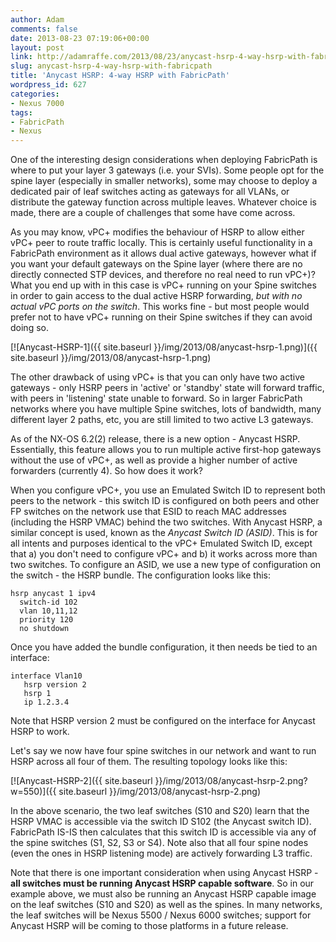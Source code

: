 ```yaml
---
author: Adam
comments: false
date: 2013-08-23 07:19:06+00:00
layout: post
link: http://adamraffe.com/2013/08/23/anycast-hsrp-4-way-hsrp-with-fabricpath/
slug: anycast-hsrp-4-way-hsrp-with-fabricpath
title: 'Anycast HSRP: 4-way HSRP with FabricPath'
wordpress_id: 627
categories:
- Nexus 7000
tags:
- FabricPath
- Nexus
---
```


One of the interesting design considerations when deploying FabricPath is where to put your layer 3 gateways (i.e. your SVIs). Some people opt for the spine layer (especially in smaller networks), some may choose to deploy a dedicated pair of leaf switches acting as gateways for all VLANs, or distribute the gateway function across multiple leaves. Whatever choice is made, there are a couple of challenges that some have come across.

As you may know, vPC+ modifies the behaviour of HSRP to allow either vPC+ peer to route traffic locally. This is certainly useful functionality in a FabricPath environment as it allows dual active gateways, however what if you want your default gateways on the Spine layer (where there are no directly connected STP devices, and therefore no real need to run vPC+)? What you end up with in this case is vPC+ running on your Spine switches in order to gain access to the dual active HSRP forwarding, _but with no actual vPC ports on the switch_. This works fine - but most people would prefer not to have vPC+ running on their Spine switches if they can avoid doing so.

[![Anycast-HSRP-1]({{ site.baseurl }}/img/2013/08/anycast-hsrp-1.png)]({{ site.baseurl }}/img/2013/08/anycast-hsrp-1.png)<!-- more -->

The other drawback of using vPC+ is that you can only have two active gateways - only HSRP peers in 'active' or 'standby' state will forward traffic, with peers in 'listening' state unable to forward. So in larger FabricPath networks where you have multiple Spine switches, lots of bandwidth, many different layer 2 paths, etc, you are still limited to two active L3 gateways.

As of the NX-OS 6.2(2) release, there is a new option - Anycast HSRP. Essentially, this feature allows you to run multiple active first-hop gateways without the use of vPC+, as well as provide a higher number of active forwarders (currently 4). So how does it work?

When you configure vPC+, you use an Emulated Switch ID to represent both peers to the network - this switch ID is configured on both peers and other FP switches on the network use that ESID to reach MAC addresses (including the HSRP VMAC) behind the two switches. With Anycast HSRP, a similar concept is used, known as the _Anycast Switch ID (ASID)_. This is for all intents and purposes identical to the vPC+ Emulated Switch ID, except that a) you don't need to configure vPC+ and b) it works across more than two switches. To configure an ASID, we use a new type of configuration on the switch - the HSRP bundle. The configuration looks like this:

    
    hsrp anycast 1 ipv4
      switch-id 102
      vlan 10,11,12
      priority 120
      no shutdown


Once you have added the bundle configuration, it then needs be tied to an interface:

    
    interface Vlan10
       hsrp version 2
       hsrp 1
       ip 1.2.3.4


Note that HSRP version 2 must be configured on the interface for Anycast HSRP to work.

Let's say we now have four spine switches in our network and want to run HSRP across all four of them. The resulting topology looks like this:

[![Anycast-HSRP-2]({{ site.baseurl }}/img/2013/08/anycast-hsrp-2.png?w=550)]({{ site.baseurl }}/img/2013/08/anycast-hsrp-2.png)

In the above scenario, the two leaf switches (S10 and S20) learn that the HSRP VMAC is accessible via the switch ID S102 (the Anycast switch ID). FabricPath IS-IS then calculates that this switch ID is accessible via any of the spine switches (S1, S2, S3 or S4). Note also that all four spine nodes (even the ones in HSRP listening mode) are actively forwarding L3 traffic.

Note that there is one important consideration when using Anycast HSRP - **all switches must be running Anycast HSRP capable software**. So in our example above, we must also be running an Anycast HSRP capable image on the leaf switches (S10 and S20) as well as the spines. In many networks, the leaf switches will be Nexus 5500 / Nexus 6000 switches; support for Anycast HSRP will be coming to those platforms in a future release.

